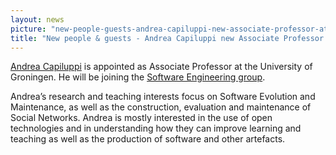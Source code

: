 ```yaml
---
layout: news
picture: "new-people-guests-andrea-capiluppi-new-associate-professor-at-the-university-of-groningen.jpeg"
title: "New people & guests - Andrea Capiluppi new Associate Professor at the University of Groningen"
---
```


<p><a href="https://www.brunel.ac.uk/people/andrea-capiluppi">Andrea Capiluppi</a> is appointed as Associate Professor at the University of Groningen. He will be joining the <a href="https://www.cs.rug.nl/search/">Software Engineering group</a>.</p>

<p>Andrea&rsquo;s research and teaching interests focus on Software Evolution and Maintenance, as well as the construction, evaluation and maintenance of Social Networks. Andrea is mostly interested in the use of open technologies and in understanding how they can improve learning and teaching as well as the production of software and other artefacts.</p>

		